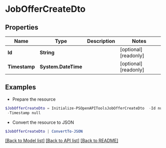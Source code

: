 # JobOfferCreateDto
## Properties

Name | Type | Description | Notes
------------ | ------------- | ------------- | -------------
**Id** | **String** |  | [optional] [readonly] 
**Timestamp** | **System.DateTime** |  | [optional] [readonly] 

## Examples

- Prepare the resource
```powershell
$JobOfferCreateDto = Initialize-PSOpenAPIToolsJobOfferCreateDto  -Id null `
 -Timestamp null
```

- Convert the resource to JSON
```powershell
$JobOfferCreateDto | ConvertTo-JSON
```

[[Back to Model list]](../README.md#documentation-for-models) [[Back to API list]](../README.md#documentation-for-api-endpoints) [[Back to README]](../README.md)

